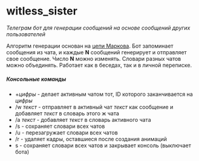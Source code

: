 # witless_sister
_Телеграм бот для генерации сообщений на основе сообщений других пользователей_

Алгоритм генерации основан на [цепи Маркова]. Бот запоминает сообщения из чата, и каждые **N** сообщений генерирует и отправляет свое сообщение. Число **N** можно изменять. Словари разных чатов можно объединять. Работает как в беседах, так и в личной переписке.

##### Консольные команды
- \+*цифры* - делает активным чатом тот, ID которого заканчивается на *цифры*
- /w *текст* - отправляет в активный чат *текст* как сообщение и добавляет *текст* в словарь этого ж чата
- /a *текст* - добавляет *текст* в словарь активного чата
- /s - сохраняет словари всех чатов
- /u - перезагружает словари всех чатов
- /r - удаляет кадры, оставшиеся после создания анимаций
- s - сохраняет словари всех чатов и закрывает консоль (выключает бота)

[цепи Маркова]: <https://ru.wikipedia.org/wiki/%D0%A6%D0%B5%D0%BF%D1%8C_%D0%9C%D0%B0%D1%80%D0%BA%D0%BE%D0%B2%D0%B0>
